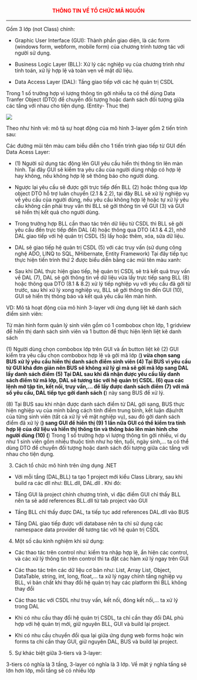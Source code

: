 <h4 style="color:red; text-align:center;"> THÔNG TIN VỀ TỔ CHỨC MÃ NGUỒN </h4>
<hr>
Gồm 3 lớp (not Class) chính:

+ Graphic User Interface (GUI): Thành phần giao diện, là các form (windows form, webform, mobile form) của chương trình tương tác với người sử dụng.

+ Business Logic Layer (BLL): Xử lý các nghiệp vụ của chương trình như tính toán, xử lý hợp lệ và toàn vẹn về mặt dữ liệu.

+ Data Access Layer (DAL): Tầng giao tiếp với các hệ quản trị CSDL

Trong 1 số trường hợp vì lượng thông tin gởi nhiều ta có thể dùng Data Tranfer Object (DTO) để chuyển đối tượng hoặc danh sách đối tượng giữa các tầng với nhau cho tiện dụng. (Entity- Thuc the)

<p><img src="https://user-images.githubusercontent.com/27814649/28239868-ebfff4e6-699f-11e7-99e0-1483300d0881.PNG"></p>

Theo như hình vẽ: mô tả sự hoạt động của mô hình 3-layer gồm 2 tiến trình sau:

Các đường mũi tên màu cam biểu diễn cho 1 tiến trình giao tiếp từ GUI đến Data Acess Layer:

- (1) Người sử dụng tác động lên GUI yêu cầu hiển thị thông tin lên màn hình. Tại đây GUI sẽ kiểm tra yêu cầu của người dùng nhập có hợp lệ hay không, nếu không hợp lệ sẽ thông báo cho người dùng.

- Ngược lại yêu cầu sẽ được gởi trực tiếp đến BLL (2) hoặc thông qua lớp object DTO hỗ trợ luân chuyển (2.1 & 2.2), tại đây BLL sẽ xử lý nghiệp vụ về yêu cầu của người dùng, nếu yêu cầu không hợp lệ hoặc tự xử lý yêu cầu không cần phải truy vấn thì BLL sẽ gởi thông tin về GUI (3) và GUI sẽ hiển thị kết quả cho người dùng.

- Trong trường hợp BLL cần thao tác trên dữ liệu từ CSDL thì BLL sẽ gởi yêu cầu đến trực tiếp đến DAL (4) hoặc thông qua DTO (4.1 & 4.2), nhờ DAL giao tiếp với hệ quản trị CSDL (5) lấy hoặc thêm, xóa, sửa dữ liệu.

- DAL sẽ giao tiếp hệ quản trị CSDL (5) với các truy vấn (sử dụng công nghệ ADO, LINQ to SQL, NHibernate, Entity Framework)
Tại đây tiếp tục thực hiện tiến trình thứ 2 được biểu diễn bằng các mũi tên màu xanh:

- Sau khi DAL thực hiện giao tiếp, hệ quản trị CSDL sẽ trả kết quả truy vấn về DAL (7), DAL sẽ gởi thông tin về dữ liệu vừa lấy trực tiếp sang BLL (8) hoặc thông qua DTO (8.1 & 8.2) xử lý tiếp nghiệp vụ với yêu cầu đã gởi từ trước, sau khi xử lý xong nghiệp vụ, BLL sẽ gởi thông tin đến GUI (10), GUI sẽ hiển thị thông báo và kết quả yêu cầu lên màn hình.

VD: Mô tả hoạt động của mô hình 3-layer với ứng dụng liệt kê danh sách điểm sinh viên:

Từ màn hình form quản lý sinh viên gồm có 1 combobox chọn lớp, 1 gridview để hiển thị danh sách sinh viên và 1 button để thực hiện lệnh liệt kê danh sách

(1) Người dùng chọn combobox lớp trên GUI và ấn button liệt kê (2) GUI kiểm tra yêu cầu chọn combobox hợp lệ và gởi mã lớp (**) vừa chọn sang BUS xử lý yêu cầu hiển thị danh sách điểm sinh viên (4) Tại BUS vì yêu cầu từ GUI khá đơn giản nên BUS sẽ không xử lý gì mà sẽ gởi mã lớp sang DAL lấy danh sách điểm (5) Tại DAL sau khi đã nhận được yêu cầu lấy danh sách điểm từ mã lớp, DAL sẽ tương tác với hệ quản trị CSDL. (6) qua các lệnh mở tập tin, kết nối, truy vấn,… để lấy được danh sách điểm (7) với mã số yêu cầu, DAL tiếp tục gởi danh sách (**) này sang BUS để xử lý.

(8) Tại BUS sau khi nhận được danh sách điểm từ DAL gởi sang, BUS thực hiện nghiệp vụ của mình bằng cách tính điểm trung bình, kết luận đậu/rớt của từng sinh viên (tất cả xử lý về mặt nghiệp vụ), sau đó gởi danh sách điểm đã xử lý (**) sang GUI để hiển thị (9) 1 lần nữa GUI có thể kiểm tra tính hợp lệ của dữ liệu và hiển thị thông tin và thông báo lên màn hình cho người dùng (10) (**) Trong 1 số trường hợp vì lượng thông tin gởi nhiều, ví dụ như 1 sinh viên gồm nhiều thuộc tính như họ tên, tuổi, ngày sinh,… ta có thể dùng DTO để chuyển đối tượng hoặc danh sách đối tượng giữa các tầng với nhau cho tiện dụng.

3. Cách tổ chức mô hình trên ứng dụng .NET

- Với mỗi tầng (DAL,BLL) ta tạo 1 project mới kiểu Class Library, sau khi build ra các dll như: BLL.dll, DAL.dll . Khi đó:

+ Tầng GUI là project chính chương trình, vì đặc điểm GUI chỉ thấy BLL nên ta sẽ add references BLL.dll từ tab project vào GUI

+ Tầng BLL chỉ thấy được DAL, ta tiếp tục add references DAL.dll vào BUS

+ Tầng DAL giao tiếp được với database nên ta chỉ sử dụng các namespace data provider để tương tác với hệ quản trị CSDL

4. Một số câu kinh nghiệm khi sử dụng:

- Các thao tác trên control như: kiểm tra nhập hợp lệ, ẩn hiện các control, và các xử lý thông tin trên control thì ta đặt các hàm xử lý ngay trên GUI

- Các thao tác trên các dữ liệu cơ bản như: List, Array List, Object, DataTable, string, int, long, float,… ta xử lý ngay chính tầng nghiệp vụ BLL, vì bản chất khi thay đổi hệ quản trị hay các platform thì BLL không thay đổi

- Các thao tác với CSDL như truy vấn, kết nối, đóng kết nối,… ta xử lý trong DAL

- Khi có nhu cầu thay đổi hệ quản trị CSDL, ta chỉ cần thay đổi DAL phù hợp với hệ quản trị mới, giữ nguyên BLL, GUI và build lại project.

- Khi có nhu cầu chuyển đổi qua lại giữa ứng dụng web forms hoặc win forms ta chỉ cần thay GUI, giữ nguyên DAL, BUS và build lại project.

5. Sự khác biệt giữa 3-tiers và 3-layer:

3-tiers có nghĩa là 3 tầng, 3-layer có nghĩa là 3 lớp. Về mặt ý nghĩa tầng sẽ lớn hơn lớp, mỗi tầng sẽ có nhiều lớp


